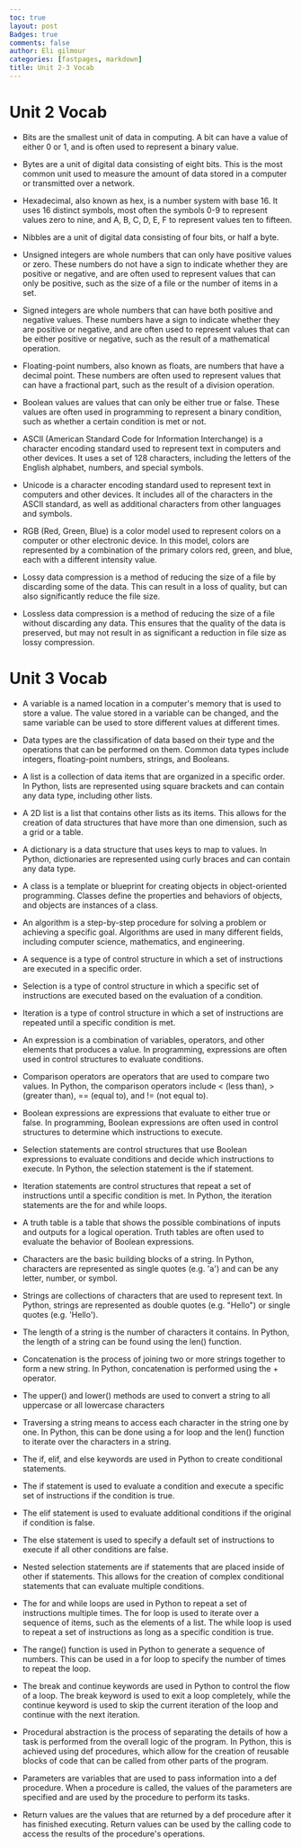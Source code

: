 ```yaml
---
toc: true
layout: post
Badges: true
comments: false
author: Eli gilmour
categories: [fastpages, markdown]
title: Unit 2-3 Vocab
---
```


# Unit 2 Vocab

- Bits are the smallest unit of data in computing. A bit can have a value of either 0 or 1, and is often used to represent a binary value.

- Bytes are a unit of digital data consisting of eight bits. This is the most common unit used to measure the amount of data stored in a computer or transmitted over a network.

- Hexadecimal, also known as hex, is a number system with base 16. It uses 16 distinct symbols, most often the symbols 0-9 to represent values zero to nine, and A, B, C, D, E, F to represent values ten to fifteen.

- Nibbles are a unit of digital data consisting of four bits, or half a byte.

- Unsigned integers are whole numbers that can only have positive values or zero. These numbers do not have a sign to indicate whether they are positive or negative, and are often used to represent values that can only be positive, such as the size of a file or the number of items in a set.

- Signed integers are whole numbers that can have both positive and negative values. These numbers have a sign to indicate whether they are positive or negative, and are often used to represent values that can be either positive or negative, such as the result of a mathematical operation.

- Floating-point numbers, also known as floats, are numbers that have a decimal point. These numbers are often used to represent values that can have a fractional part, such as the result of a division operation.

- Boolean values are values that can only be either true or false. These values are often used in programming to represent a binary condition, such as whether a certain condition is met or not.

- ASCII (American Standard Code for Information Interchange) is a character encoding standard used to represent text in computers and other devices. It uses a set of 128 characters, including the letters of the English alphabet, numbers, and special symbols.

- Unicode is a character encoding standard used to represent text in computers and other devices. It includes all of the characters in the ASCII standard, as well as additional characters from other languages and symbols.

- RGB (Red, Green, Blue) is a color model used to represent colors on a computer or other electronic device. In this model, colors are represented by a combination of the primary colors red, green, and blue, each with a different intensity value.

- Lossy data compression is a method of reducing the size of a file by discarding some of the data. This can result in a loss of quality, but can also significantly reduce the file size.

- Lossless data compression is a method of reducing the size of a file without discarding any data. This ensures that the quality of the data is preserved, but may not result in as significant a reduction in file size as lossy compression.

# Unit 3 Vocab

- A variable is a named location in a computer's memory that is used to store a value. The value stored in a variable can be changed, and the same variable can be used to store different values at different times.

- Data types are the classification of data based on their type and the operations that can be performed on them. Common data types include integers, floating-point numbers, strings, and Booleans.

- A list is a collection of data items that are organized in a specific order. In Python, lists are represented using square brackets and can contain any data type, including other lists.

- A 2D list is a list that contains other lists as its items. This allows for the creation of data structures that have more than one dimension, such as a grid or a table.

- A dictionary is a data structure that uses keys to map to values. In Python, dictionaries are represented using curly braces and can contain any data type.

- A class is a template or blueprint for creating objects in object-oriented programming. Classes define the properties and behaviors of objects, and objects are instances of a class.

- An algorithm is a step-by-step procedure for solving a problem or achieving a specific goal. Algorithms are used in many different fields, including computer science, mathematics, and engineering.

- A sequence is a type of control structure in which a set of instructions are executed in a specific order.

- Selection is a type of control structure in which a specific set of instructions are executed based on the evaluation of a condition.

- Iteration is a type of control structure in which a set of instructions are repeated until a specific condition is met.

- An expression is a combination of variables, operators, and other elements that produces a value. In programming, expressions are often used in control structures to evaluate conditions.

- Comparison operators are operators that are used to compare two values. In Python, the comparison operators include < (less than), > (greater than), == (equal to), and != (not equal to).

- Boolean expressions are expressions that evaluate to either true or false. In programming, Boolean expressions are often used in control structures to determine which instructions to execute.

- Selection statements are control structures that use Boolean expressions to evaluate conditions and decide which instructions to execute. In Python, the selection statement is the if statement.

- Iteration statements are control structures that repeat a set of instructions until a specific condition is met. In Python, the iteration statements are the for and while loops.

- A truth table is a table that shows the possible combinations of inputs and outputs for a logical operation. Truth tables are often used to evaluate the behavior of Boolean expressions.

- Characters are the basic building blocks of a string. In Python, characters are represented as single quotes (e.g. 'a') and can be any letter, number, or symbol.

- Strings are collections of characters that are used to represent text. In Python, strings are represented as double quotes (e.g. "Hello") or single quotes (e.g. 'Hello').

- The length of a string is the number of characters it contains. In Python, the length of a string can be found using the len() function.

- Concatenation is the process of joining two or more strings together to form a new string. In Python, concatenation is performed using the + operator.

- The upper() and lower() methods are used to convert a string to all uppercase or all lowercase characters

- Traversing a string means to access each character in the string one by one. In Python, this can be done using a for loop and the len() function to iterate over the characters in a string.

- The if, elif, and else keywords are used in Python to create conditional statements. 

- The if statement is used to evaluate a condition and execute a specific set of instructions if the condition is true. 

- The elif statement is used to evaluate additional conditions if the original if condition is false. 

- The else statement is used to specify a default set of instructions to execute if all other conditions are false.

- Nested selection statements are if statements that are placed inside of other if statements. This allows for the creation of complex conditional statements that can evaluate multiple conditions.

- The for and while loops are used in Python to repeat a set of instructions multiple times. The for loop is used to iterate over a sequence of items, such as the elements of a list. The while loop is used to repeat a set of instructions as long as a specific condition is true.

- The range() function is used in Python to generate a sequence of numbers. This can be used in a for loop to specify the number of times to repeat the loop.

- The break and continue keywords are used in Python to control the flow of a loop. The break keyword is used to exit a loop completely, while the continue keyword is used to skip the current iteration of the loop and continue with the next iteration.

- Procedural abstraction is the process of separating the details of how a task is performed from the overall logic of the program. In Python, this is achieved using def procedures, which allow for the creation of reusable blocks of code that can be called from other parts of the program.

- Parameters are variables that are used to pass information into a def procedure. When a procedure is called, the values of the parameters are specified and are used by the procedure to perform its tasks.

- Return values are the values that are returned by a def procedure after it has finished executing. Return values can be used by the calling code to access the results of the procedure's operations.
